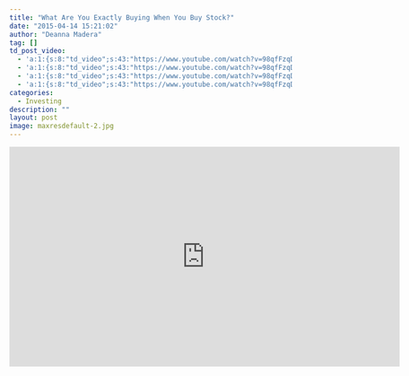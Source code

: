 ```yaml
---
title: "What Are You Exactly Buying When You Buy Stock?"
date: "2015-04-14 15:21:02"
author: "Deanna Madera"
tag: []
td_post_video:
  - 'a:1:{s:8:"td_video";s:43:"https://www.youtube.com/watch?v=98qfFzqDKR8";}'
  - 'a:1:{s:8:"td_video";s:43:"https://www.youtube.com/watch?v=98qfFzqDKR8";}'
  - 'a:1:{s:8:"td_video";s:43:"https://www.youtube.com/watch?v=98qfFzqDKR8";}'
  - 'a:1:{s:8:"td_video";s:43:"https://www.youtube.com/watch?v=98qfFzqDKR8";}'
categories:
  - Investing
description: ""
layout: post
image: maxresdefault-2.jpg
---
```


<div class="youtube-embed" data-video_id="98qfFzqDKR8"><iframe allow="accelerometer; autoplay; encrypted-media; gyroscope; picture-in-picture" allowfullscreen="" frameborder="0" height="392" loading="lazy" src="https://www.youtube.com/embed/98qfFzqDKR8?feature=oembed&enablejsapi=1" title="What it means to buy a company's stock | Stocks and bonds | Finance & Capital Markets | Khan Academy" width="696"></iframe></div>

